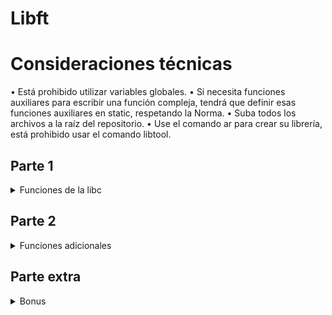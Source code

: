 # **Libft**

# Consideraciones técnicas

• Está prohibido utilizar variables globales.
• Si necesita funciones auxiliares para escribir una función compleja, tendrá que definir esas funciones auxiliares en static, respetando la Norma.
• Suba todos los archivos a la raíz del repositorio.
• Use el comando ar para crear su librería, está prohibido usar el comando libtool.

## Parte 1

<details>
<summary> Funciones de la libc </summary>



| Nombre de la función: | memset |
| ------------- | ------------- |
| Prototipo: | _void *ft_memset(void *b, int c, size_t len);_ |
| Ficheros a entregar: | ft_memset.c |
| Parametros: | 1. Puntero al bloque de memoria (b).  <br /> 2. El valor que desea ajustar. <br /> 3.  El número de bytes que se establece en ese valor. |
| Valor de retorno: | Devuelve un puntero a un puntero a la zona de almacenamiento (b). |
| Descripción: | Copia el caracter c (un char sin signo) a los primeros n caracteres de (b). |


| Nombre de la función: | bzero |
| ------------- | ------------- |
| Prototipo: |  _void ft_bzero(void *s, size_t n);_ |
| Ficheros a entregar: | ft_bzero.c |
| Parametros: | 1. Puntero a una cadena para rellenar.<br /> 2. Numero de bytes que se van a poner a cero.|
| Valor de retorno: | No retorna valor. |
| Descripción: | Pone a cero los n primeros bytes de la cadena de bytes s.  |

| Nombre de la función: | memcpy |
| ------------- | ------------- |
| Prototipo: |  _void *ft_memcpy(void *dst, const void *src, size_t n);_ |
| Ficheros a entregar: | ft_memcpy.c |
| Parametros: | 1. Puntero a una cadena de destino.<br /> 2. Puntero a una cadena de origen. <br /> 3. Numero de bytes que se van a copiar.|
| Valor de retorno: | Retorna un puntero a la cadena de caracteres dst |
| Descripción: | Copia n caracteres del area de la memoria de src en el area de la memoria de dst. |

| Nombre de la función: | memccpy |
| ------------- | ------------- |
| Prototipo: |  _void *ft_memccpy(void *dst, const void *src, int c, size_t n);_ |
| Ficheros a entregar: | ft_memccpy.c |
| Parametros: | 1. Puntero a una cadena de destino.<br /> 2. Puntero a una cadena de origen. <br /> 3. Último carácter que se va a copiar.<br /> 4. Numero de bytes que se van a copiar.|
| Valor de retorno: | Devuelve un puntero al siguiente carácter de dst tras c, o NULL si c no estaba en los n primeros caracteres de src. |
| Descripción: | Copia  como mucho n bytes desde el área de memoria src al área de memoria dst, parando cuando se encuentra el carácter c. |

| Nombre de la función: | memmove |
| ------------- | ------------- |
| Prototipo: |  _void *ft_memmove(void *dst, const void *src, size_t len);_ |
| Ficheros a entregar: | ft_memmove.c |
| Parametros: | 1. Puntero a una cadena de destino.<br /> 2. Puntero a una cadena de origen. <br /> 3. Numero de bytes que se copiarán.<br /> |
| Valor de retorno: | Devuelve un puntero a la cadena dst.  |
| Descripción: | Copia los primeros n caracteres del objeto apuntado por src al objeto apuntado por dst. Sin embargo, se asegura de que no estén superpuestos. |

| Nombre de la función: | memchr |
| --------------- | ------------- |
| Prototipo: | _void *ft_memchr(const void *s, int c, size_t n);_ |
| Ficheros a entregar: | ft_memchr.c |
| Parametros : | 1. puntero al bloque de memoria para realizar una búsqueda. <br /> 2. Caracter que se va a buscar. <br /> 3. Número de caracteres que se comprobarán. |
| Valor de retorno: | Retorna un puntero al carácter localizado, o un puntero nulo si el carácter no apareció en el objeto.  |
| Descripción: | Localiza la primera aparición del carácter c (convertido a unsigned char) en los primeros n caracteres (cada uno interpretado como un unsigned char) del objeto apuntado por s. |

| Nombre de la función: | memcmp |
| --------------------- | ------ |
| Prototipo: | _int ft_memcmp(const void *s1, const void *s2, size_t n);_ |
| Ficheros a entregar: | ft_memcmp.c |
| Parametros: | 1. puntero al primer bloque de memoria. <br /> 2. puntero al segundo bloque de memoria. <br /> 3. Número de caracteres que se va a comparar. |
| Valor de retorno: | El valor devuelto indica la relación entre los búferes. <br /> **<0** s1 es menor a s2 <br /> **0** s1 es idéntica a s2 <br /> **>0** s1 es mayor a s2 |
| Descripción: | Compara los caracteres de dos búferes de memoria. |

| Nombre de la función: | strlen |
| --------------------- | ------ |
| Prototipo: | _size_t ft_strlen(const char *s);_ |
| Ficheros a entregar: | ft_strlen.c  |
| Parametros: | 1. Cadena terminada en un valor nulo. |
| Valor de retorno: | Devuelve el nuúmero de caracteres de s ecepto el valor nulo. |
| Descripción: | Obtiene la longitud de una cadena |

| Nombre de la función: | strlcpy |
| -------------------- | -------- |
| Prototipo: | _size_t ft_strlcpy(char *dst, const char *src, size_t dstsize);_ |
| Ficheros a entregar: | ft_strlcpy.c |
| Parametros: | 1. puntero al bloque de memoria de destino. <br /> 2. puntero al bloque de memoria de origen. <br /> 3.  Número de caracteres que se van a copiar. |
| Valor de retorno: | Devuelve la longitutd total de la cadena que intenta crear. |
| Descripción: | Copia dstsize caracteres de la cadena  src en la cadena dst. |

| Nombre de la función: | strlcat |
| -------------------- | -------- |
| Prototipo: | _size_t ft_strlcat(char *dst, const char *src, size_t dstsize);_ |
| Ficheros a entregar: | ft_strlcat.c |
| Parametros: | 1. puntero al bloque de memoria de destino. <br /> 2. puntero al bloque de memoria de origen. <br /> 3.  Número de caracteres que se van a concatenar. |
| Valor de retorno: |  Devuelve el número de caracteres que intentó crear, la longitud inicial de dst + la longitud de src.|
| Descripción: | Concatena la cadena de caracteres src en la cadena dst limitada por dstsize. |

| Nombre de la función: | strchr |
| -------------------- | -------- |
| Prototipo: | _char *ft_strchr(const char *s, int c);_|
| Ficheros a entregar: | ft_strchr.c|
| Parametros: | 1. Puntero a una cadena de caracteres. <br /> 2. Caracter que se va a buscar.   |
| Valor de retorno: | Devuelve la posición en la cadena (s) la primera ocurrencia del carácter c.Si no se encuentra devuelve un punyero nulo. |
| Descripción: |  Buscar la primera ocurrencia de (c) en la cadena (s) y devuelve su posición.|

| Nombre de la función: | strrchr |
| -------------------- | -------- |
| Prototipo: | _char *ft_strrchr(const char *s, int c);_ |
| Ficheros a entregar: | ft_strrchr.c |
| Parametros: | 1. Puntero a una cadena de caracteres. <br /> 2. Caracter que se va a buscar. |
| Valor de retorno: | Devuelve la posición en la cafena (s) la ultima ocutrencia de (c). Si no se encuentra el valor, la función devuelve un puntero nulo. |
| Descripción: | Busca la ultima ocurrencia de (c) en la cadena (s) y devuelve su posición. |

| Nombre de la función: | strnstr |
| -------------------- | -------- |
| Prototipo: | _char *ft_strnstr(const char *haystack, const char *needle, size_t len);_ |
| Ficheros a entregar: | ft_strnstr.c |
| Parametros: | 1. Puntero a una cadena de caracteres donde buscar. <br /> 2. Puntero a una subcadena de caracteres a buscar. |
| Valor de retorno: |  Devuelve -1 si no se encontro la subcadena dentro de la cadena o n si se encotro en la posicion n de la cadena.|
| Descripción: |  Busca la secuencia de carácteres contenida en la subcadena en una cadena de texto. |

| Nombre de la función: | strncmp |
| -------------------- | -------- |
| Prototipo: | _int	ft_strncmp(const char *s1, const char *s2, size_t n);_|
| Ficheros a entregar: | ft_strncmp.c |
| Parametros: | 1. Puntero a una cadena de caracteres <br/> 2. Puntero a otra cadena de caracteres. <br/> 3. Numero de caracteres que se va a comparar |i
| Valor de retorno: | Devuelve 0 si las dos cadenas son iguales. <br /> Devuelve menor que cero si s1 es menor que s2.<br /> Devuelve mayor que cero si s1 es mayor que s2. |
| Descripción: | Compara la cadena s1 con la cadena s2 hasta el n carcater. |

| Nombre de la función: | atoi |
| -------------------- | -------- |
| Prototipo: | _int	ft_atoi(const char *str);_|
| Ficheros a entregar: | ft_atoi.c |
| Parametros: | 1. Puntero a la cadena que se desea convertir |
| Valor de retorno: | Retorna el valor numérico de la cadena o 0 si no se puede convertir. |
| Descripción: | Convierte una cadena a su valor numérico (entero) |

| Nombre de la función: | isalpha |
| -------------------- | -------- |
| Prototipo: | _int	ft_isalpha(int c);_ |
| Ficheros a entregar: | ft_isalpha.c |
| Parametros: | 1. caracter a comprobar  |
| Valor de retorno: | Devuelve 1 si c es un caracter alfabetico de a a z o de A a Z, decuelve 0 si no lo es.||
| Descripción: |  Comprueba si el caracter c es un caracter alfabético |

| Nombre de la función: | isdigit |
| -------------------- | -------- |
| Prototipo: | _int	ft_isdigit(int c);_|
| Ficheros a entregar: | ft_isdigit.c |
| Parametros: | 1. Caracter a comprobar. |
| Valor de retorno: |  Devuelve 1 si el caracter c es un número de 0 a 9, decuelve 0 si no lo es.|
| Descripción: | Comprueba si el caracter c es un caracter numérico de (0 - 9) |

| Nombre de la función: | isalnum |
| -------------------- | -------- |
| Prototipo: | _int	ft_isalnum(int c);_|
| Ficheros a entregar: | ft_isalnum.c |
| Parametros: | 1. Caracter a comprobar. |
| Valor de retorno: |  Devuelve 1 si el caracter c es un caracter alfanumérico, devuelve 0 si no lo es. |
| Descripción: |  Comprueba si el caracter c es un caracter alfanumérico (a - z) o (0 - 9) |

| Nombre de la función: | isascii |
| -------------------- | -------- |
| Prototipo: | _int	ft_isascii(int c);_|
| Ficheros a entregar: | ft_isascii.c |
| Parametros: | 1. Caracter a comprobar.  |
| Valor de retorno: | Devuelve 1 si el caracter c es un caracter de la tabla ascii, devuelve 0 si no lo es. |
| Descripción: |  Comprueba si el carqcter c es un caracter existente en la tabla ascii. |

| Nombre de la función: | isprint |
| -------------------- | -------- |
| Prototipo: | _int	ft_isprint(int c);_|
| Ficheros a entregar: | ft_isprint.c ||
| Parametros: | 1. Caracter a comprobar  |
| Valor de retorno: | Devuelve 1 si el caracter c es un caracter imprimible, devuelve 0 si no lo es. |
| Descripción: | Comprueba si el caracter c es un caracter imprimible.  |

| Nombre de la función: | toupper |
| -------------------- | -------- |
| Prototipo: | _int	ft_toupper(int c);_|
| Ficheros a entregar: | ft_toupper.c |
| Parametros: | 1. Caracter que se desea pasar a mayuscula |
| Valor de retorno: | Devuelve el caracter c en mayuscula |
| Descripción: | Convierte el caracter c en un caracter mayuscula. |

| Nombre de la función: | tolower |
| -------------------- | -------- |
| Prototipo: | _int	ft_tolower(int c);_|
| Ficheros a entregar: | ft_tolower.c|
| Parametros: | 1. Caracter que se desea pasar a minuscula  |
| Valor de retorno: |  Devuelve el caracter c en minuscula. |
| Descripción: | Convierte el caracter c en un caracter minuscula. |

| Nombre de la función: | calloc |
| -------------------- | -------- |
| Prototipo: | _void *ft_calloc(size_t count, size_t size);_|
| Ficheros a entregar: | ft_calloc.c|
| Parametros: | 1. Numero de elementos. <br /> 2. Longitud en bytes de cada elemento. |
| Valor de retorno: |  Devuelve un puntero al espacio asignado. |
| Funciones externas autorizadas: | malloc |
| Descripción: | Asigna una matriz en la memoria con elementos que se inicializan en 0. |

| Nombre de la función: | strdup |
| -------------------- | -------- |
| Prototipo: | _char *ft_strdup(const char *s1);_|
| Ficheros a entregar: | ft_strdup.c|
| Parametros: | 1.  Punyero a una cadena de caracteres. |
| Valor de retorno: | Devuelve un puntero a la cadena duplicada, o NULL si no había bastante memoria. |
| Funciones externas autorizadas: | malloc |
| Descripción: | La  función  strdup()  devuelve  un  puntero  a  una  nueva cadena de caracteres que es un duplicado de la cadena apuntada por s.   La  memoria  para  la  nueva  cadena  se  obtiene automáticamente con malloc(3), y puede (y debe) liberarse con free(3). |

</details>

## Parte 2

<details>
<summary> Funciones adicionales </summary>



| Nombre de la función: | ft_substr |
| --------------------- | --------- |
| Prototipo: | _char *ft_substr(char const *s, unsigned int start, size_t len);_ |
| Ficheros a entregar: | ft_substr.c |
| Parametros: | 1. La cadena de la que se extrae la nueva cadena. <br /> 2. El índice del principio de la nueva cadena. <br /> 3. El tamaño máximo de la nueva cadena. |
| Valor de retorno: | La nueva cadena de caracteres. NULL si falla la reserva de memoria. |
| Funciones externas autorizadas: | malloc |
| Descripción: | Reserva memoria (con malloc(3)) y devuelve la cadena de caracteres que proviene de la cadena pasada como argumento. Esta nueva cadena comienza en el índice ’start’ y tiene como tamaño máximo ’len’. |

| Nombre de la función: | ft_srtjoin |
| --------------------- | --------- |
| Prototipo: |  _char *ft_strjoin(char const *s1, char const *s2);_|
| Ficheros a entregar: | ft_strjoin.c |
| Parametros: | 1. La cadena de caracteres prefijo. <br /> 2. La cadena de caracteres sufijo. |
| Valor de retorno: | La nueva cadena de caracteres. NULL si falla la reserva de memoria. |
| Funciones externas autorizadas: | malloc |
| Descripción: | Reserva memoria (con malloc(3)) y devuelve la nueva cadena de caracteres que resulta de la concatenación de ’s1’ y ’s2’. |

| Nombre de la función: | ft_strtrim |
| --------------------- | --------- |
| Prototipo: | _char ft_strtrim(char const *s1, char const *set);_|
| Ficheros a entregar: | ft_strtrim.c |
| Parametros: | 1. La cadena de caracteres que hay que depurar. <br /> 2. El set de referencia de caracteres que hay que retirar. |
| Valor de retorno: |  La cadena de caracteres depurada. NULL si falla la reserva de memoria.|
| Funciones externas autorizadas: | malloc |
| Descripción: | Reserva memoria (con malloc(3)) y devuelve la cadena de caracteres que es una copia de ’s1’, sin los caracteres indicados en el ’set’ al principio y al final de la cadena de caracteres. |

| Nombre de la función: | ft_split |
| --------------------- | --------- |
| Prototipo: |  _char **ft_split(char const *s, char c);_ |
| Ficheros a entregar: | ft_split.c |
| Parametros: |  1. La cadena de caracteres que hay que trocear. <br /> 2. El carácter delimitador. |
| Valor de retorno: | La tabla con las nuevas cadenas de caracteres que resulten del troceado. NULL si falla la reserva de memoria. |
| Funciones externas autorizadas: | malloc |
| Descripción: | Reserva memoria (con malloc(3)) y devuelve una tabla de cadena de caracteres obtenida separando ’s’ con el carácter ’c’, que se utiliza como delimitador. La tabla debe terminar con NULL. |

| Nombre de la función: | ft_itoa |
| --------------------- | --------- |
| Prototipo: | _char *ft_itoa(int n);_ |
| Ficheros a entregar: | ft_itoa.c |
| Parametros: | 1. El integer que hay que convertir. |
| Valor de retorno: | La cadena de caracteres que representa al integer. NULL si falla la reserva de memoria. |
| Funciones externas autorizadas: | malloc |
| Descripción: | Reserva memoria (con malloc(3)) y devuelve la cadena de caracteres que representa el integer pasado como argumento. Se deben gestionar los números negativos. |

| Nombre de la función: | ft_strmapi |
| --------------------- | --------- |
| Prototipo: | _char *ft_strmapi(char const *s, char (*f)(unsigned int, char);_ |
| Ficheros a entregar: | ft_strmapi.c |
| Parametros: | 1. La cadena de caracteres sobre la que hay iterar. <br /> 2. La función que hay que aplicar a cada carácter. |
| Valor de retorno: | La cadena de caracteres que resulte de las aplicaciones sucesivas de ’f’. Devuelve NULL si falla la asignación. |
| Funciones externas autorizadas: | malloc |
| Descripción: | Aplica la función ’f’ a cada carácter de la de cadena de caracteres ’s’ para crear una nueva cadena de caracteres (con malloc (3)) que resulte de las aplicaciones sucesivas de ’f’. |

| Nombre de la función: | ft_putchar_fd |
| --------------------- | --------- |
| Prototipo: | _void ft_putchar_fd(char c, int fd);_ |
| Ficheros a entregar: | ft_putchar_fd.c |
| Parametros: | 1. El carácter que hay que escribir. <br /> 2. El descriptor de fichero sobre el que hay que escribir. |
| Valor de retorno: | None |
| Funciones externas autorizadas: | write |
| Descripción: |  Escribe el carácter ’c’ sobre el descriptor de fichero proporcionado. |

| Nombre de la función: | ft_putstr_fd |
| --------------------- | --------- |
| Prototipo: | _void ft_putstr_fd(char *s, int fd);_ |
| Ficheros a entregar: | ft_putstr_fd.c |
| Parametros: | 1. La cadena de caracteres que hay que escribir. <br /> 2. El descriptor de fichero sobre el que hay que escribir. |
| Valor de retorno: | None |
| Funciones externas autorizadas: | write |
| Descripción: | Escribe la cadena de caracteres ’s’ sobre el descriptor de fichero proporcionado. |

| Nombre de la función: | ft_putendl_fd |
| --------------------- | --------- |
| Prototipo: | _void ft_putendl_fd(char *s, int fd);_ |
| Ficheros a entregar: | ft_putendl_fd.c |
| Parametros: | 1. La cadena de caracteres que hay que escribir. <br /> 2. El descriptor de fichero sobre el que hay que escribir. |
| Valor de retorno: | None  |
| Funciones externas autorizadas: | write |
| Descripción: | Escribe la cadena de caracteres ’s’ sobre el descriptor de fichero proporcionado, seguida de un salto de línea. |

| Nombre de la función: | ft_putnbr_fd |                              
| --------------------- | --------- |
| Prototipo: | _void ft_putnbr_fd(int nb, int fd);_  |
| Ficheros a entregar: | ft_putnbr_fd.c |                             
| Parametros: | 1. El entero que hay que escribir. <br /> )2. El file descriptor sobre el que hay que escribir. |
| Valor de retorno: | None |    
| Funciones externas autorizadas: | write |
| Descripción: |  Escribe el entero ’n’ sobre el descriptor de fichero proporcionado. |

</details>

## Parte extra

<details>
<summary> Bonus </summary>

| Nombre de la función: | ft_lstnew |
| --------------------- | --------- |
| Prototipo: | _t_list *ft_lstnew(void *content);_ |
| Ficheros a entregar: | ft_lstnew.c |
| Parámetros: |  1. El contenido del nuevo elemento. |
| Valor de retorno: | El elemento nuevo |
| Funciones externas autorizadas: | malloc |
| Descripción: | Reserva memoria (con malloc(3)) y devuelve un nuevo elemento. La variable ’content’ se inicializa mediante el valor del parámetro ’content’. La variable ’next’ se inicializa con NULL. |

| Nombre de la función: | ft_lstadd_front |
| --------------------- | --------------- |
| Prototipo: | _void ft_lstadd_front(t_list **alst, t_list *new);_ |
| Ficheros a entregar: | ft_lstadd_front.c  |
| Parámetros: |  1. La dirección del puntero al primer elemento de la lista. <br /> 2. La dirección del puntero al elemento que hay que añadir a la lista. |
| Valor de retorno: | None |
| Descripción: | Añade el elemento ’new’ al principio de la lista. |

| Nombre de la función: | ft_lstsize |
| --------------------- | ---------- |
|Prototipo: | _int ft_lstsize(t_list *lst);_ | 
| Ficheros a entregar: | ft_lstsize.c |
| Parámetros: | 1. Principio de la lista. |
| Valor de retorno: | Tamaño de la lista. |
| Funciones externas autorizadas: | None |
| Descripción: | Cuenta el número de elementos de la lista. |

| Nombre de la función: | ft_lstlast |
| --------------------- | --------------- |
| Prototipo: | _t_list *ft_lstlast(t_list *lst);_ |
| Ficheros a entregar: | ft_lstlast.c |
| Parámetros: | 1. Principio de la lista. |
| Valor de retorno: | Último elemento de la lista |
| Descripción: | Devuelve el último elemento de la lista. |

| Nombre de la función: | ft_lstadd_back |
| --------------------- | --------------- |
| Prototipo: |  _void ft_lstadd_back(t_list **lst, t_list *new);_ |
| Ficheros a entregar: | ft_lstadd_back.c |
| Parámetros: | 1. La dirección del puntero al primer elemento de la lista. <br /> 2. La dirección del puntero al elemento que hay que añadir a la lista. |
| Valor de retorno: | None |
| Descripción: | Añade el elemento ’new’ al final de la lista. |

| Nombre de la función | ft_lstdelone |
| --------------------- | --------------- |
| Prototipo: | _void ft_lstdelone(t_list *lst, void (*del)(void*));_ |
| Ficheros a entregar: | ft_lstdelone.c |
| Parámetros: | 1. El elemento cuya memoria se debe liberar. <br /> 2. La dirección de una función utilizada para borrar el contenido del elemento. |
| Valor de retorno: | None |
| Funciones externas autorizadas: | free |
| Descripción: | Libera la memoria del elemento pasado como argumento utilizando la función ’del’ y después free(3). No se debe liberar la memoria de ’next’. |

</details>
